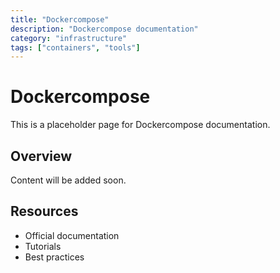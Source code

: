 ```yaml
---
title: "Dockercompose"
description: "Dockercompose documentation"
category: "infrastructure"
tags: ["containers", "tools"]
---
```


# Dockercompose

This is a placeholder page for Dockercompose documentation.

## Overview

Content will be added soon.

## Resources

- Official documentation
- Tutorials
- Best practices
